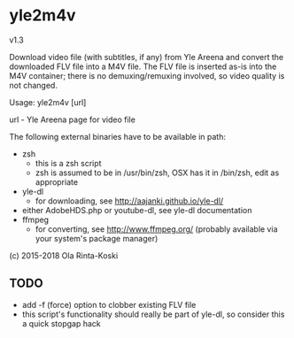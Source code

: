 # yle2m4v

v1.3

Download video file (with subtitles, if any) from Yle Areena and
convert the downloaded FLV file into a M4V file. The FLV file is
inserted as-is into the M4V container; there is no demuxing/remuxing
involved, so video quality is not changed.



Usage: yle2m4v [url]

url - Yle Areena page for video file

The following external binaries have to be available in path:
- zsh
  - this is a zsh script
  - zsh is assumed to be in /usr/bin/zsh, OSX has it in /bin/zsh,
    edit as appropriate     
- yle-dl
  - for downloading, see http://aajanki.github.io/yle-dl/
- either AdobeHDS.php or youtube-dl, see yle-dl documentation
- ffmpeg
  - for converting, see http://www.ffmpeg.org/
    (probably available via your system's package manager)

(c) 2015-2018 Ola Rinta-Koski

## TODO
- add -f (force) option to clobber existing FLV file
- this script's functionality should really be part of yle-dl, so consider
   this a quick stopgap hack
